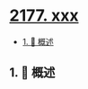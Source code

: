 # [2177. xxx](https://github.com/Tdahuyou/TNotes.leetcode/tree/main/notes/2177.%20xxx)

<!-- region:toc -->

- [1. 📝 概述](#1--概述)

<!-- endregion:toc -->

## 1. 📝 概述
